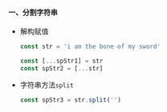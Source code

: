 #### 一、分割字符串

* 解构赋值

  ```javascript
  const str = 'i am the bone of my sword'
  
  const [...spStr1] = str
  const spStr2 = [...str]
  ```

* 字符串方法`split`

  ```javascript
  const spStr3 = str.split('')
  ```

  

